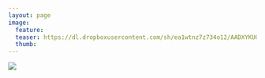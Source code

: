 ```yaml
---
layout: page
image:
  feature:
  teaser: https://dl.dropboxusercontent.com/sh/ea1wtnz7z734o12/AADXYKUG_nmxHD-tuFaqcCd5a/luontokuvat/kes%C3%A4/3/DS19379-245px.jpg
  thumb:
---
```


[![](https://dl.dropboxusercontent.com/sh/ea1wtnz7z734o12/AAD4pgnELCsNHgJswdPl9ni1a/luontokuvat/kes%C3%A4/3/DS19379-800px.jpg)](https://dl.dropboxusercontent.com/sh/ea1wtnz7z734o12/AADJX3xbzwFMvrZNBpJ2Ccpoa/luontokuvat/kes%C3%A4/3/DS19379.jpg)
